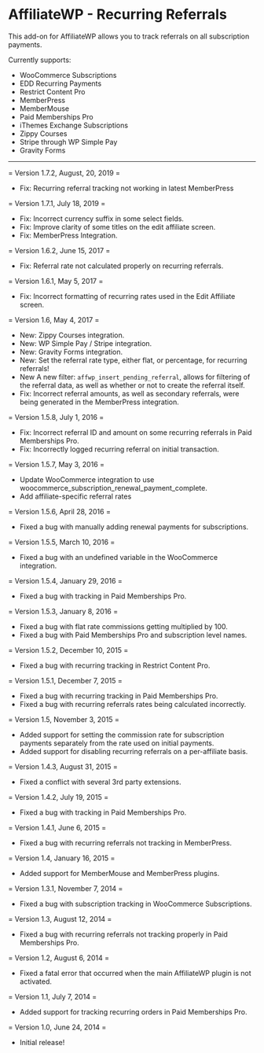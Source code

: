 AffiliateWP - Recurring Referrals
======================

This add-on for AffiliateWP allows you to track referrals on all subscription payments.

Currently supports:

- WooCommerce Subscriptions
- EDD Recurring Payments
- Restrict Content Pro
- MemberPress
- MemberMouse
- Paid Memberships Pro
- iThemes Exchange Subscriptions
- Zippy Courses
- Stripe through WP Simple Pay
- Gravity Forms

----

= Version 1.7.2, August, 20, 2019 =
* Fix: Recurring referral tracking not working in latest MemberPress

= Version 1.7.1, July 18, 2019 =
* Fix: Incorrect currency suffix in some select fields.
* Fix: Improve clarity of some titles on the edit affiliate screen.
* Fix: MemberPress Integration.

= Version 1.6.2, June 15, 2017 =
* Fix: Referral rate not calculated properly on recurring referrals.

= Version 1.6.1, May 5, 2017 =
* Fix: Incorrect formatting of recurring rates used in the Edit Affiliate screen.

= Version 1.6, May 4, 2017 =
* New: Zippy Courses integration.
* New: WP Simple Pay / Stripe integration.
* New: Gravity Forms integration.
* New: Set the referral rate type, either flat, or percentage, for recurring referrals!
* New A new filter: `affwp_insert_pending_referral`, allows for filtering of the referral data, as well as whether or not to create the referral itself.
* Fix: Incorrect referral amounts, as well as secondary referrals, were being generated in the MemberPress integration.

= Version 1.5.8, July 1, 2016 =
* Fix: Incorrect referral ID and amount on some recurring referrals in Paid Memberships Pro.
* Fix: Incorrectly logged recurring referral on initial transaction.

= Version 1.5.7, May 3, 2016 =
* Update WooCommerce integration to use woocommerce_subscription_renewal_payment_complete.
* Add affiliate-specific referral rates

= Version 1.5.6, April 28, 2016 =
* Fixed a bug with manually adding renewal payments for subscriptions.

= Version 1.5.5, March 10, 2016 =
* Fixed a bug with an undefined variable in the WooCommerce integration.

= Version 1.5.4, January 29, 2016 =
* Fixed a bug with tracking in Paid Memberships Pro.

= Version 1.5.3, January 8, 2016 =
* Fixed a bug with flat rate commissions getting multiplied by 100.
* Fixed a bug with Paid Memberships Pro and subscription level names.

= Version 1.5.2, December 10, 2015 =
* Fixed a bug with recurring tracking in Restrict Content Pro.

= Version 1.5.1, December 7, 2015 =
* Fixed a bug with recurring tracking in Paid Memberships Pro.
* Fixed a bug with recurring referrals rates being calculated incorrectly.

= Version 1.5, November 3, 2015 =
* Added support for setting the commission rate for subscription payments separately from the rate used on initial payments.
* Added support for disabling recurring referrals on a per-affiliate basis.

= Version 1.4.3, August 31, 2015 =
* Fixed a conflict with several 3rd party extensions.

= Version 1.4.2, July 19, 2015 =
* Fixed a bug with tracking in Paid Memberships Pro.

= Version 1.4.1, June 6, 2015 =
* Fixed a bug with recurring referrals not tracking in MemberPress.

= Version 1.4, January 16, 2015 =
* Added support for MemberMouse and MemberPress plugins.

= Version 1.3.1, November 7, 2014 =
* Fixed a bug with subscription tracking in WooCommerce Subscriptions.

= Version 1.3, August 12, 2014 =
* Fixed a bug with recurring referrals not tracking properly in Paid Memberships Pro.

= Version 1.2, August 6, 2014 =
* Fixed a fatal error that occurred when the main AffiliateWP plugin is not activated.

= Version 1.1, July 7, 2014 =
* Added support for tracking recurring orders in Paid Memberships Pro.

= Version 1.0, June 24, 2014 =
* Initial release!
